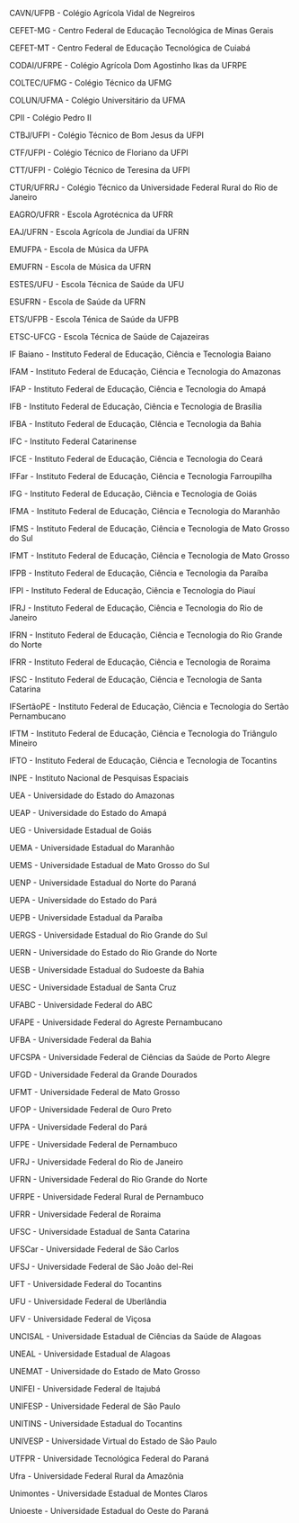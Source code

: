 CAVN/UFPB - Colégio Agrícola Vidal de Negreiros

CEFET-MG - Centro Federal de Educação Tecnológica de Minas Gerais

CEFET-MT - Centro Federal de Educação Tecnológica de Cuiabá

CODAI/UFRPE - Colégio Agrícola Dom Agostinho Ikas da UFRPE

COLTEC/UFMG - Colégio Técnico da UFMG

COLUN/UFMA - Colégio Universitário da UFMA

CPII - Colégio Pedro II

CTBJ/UFPI - Colégio Técnico de Bom Jesus da UFPI

CTF/UFPI - Colégio Técnico de Floriano da UFPI

CTT/UFPI - Colégio Técnico de Teresina da UFPI

CTUR/UFRRJ - Colégio Técnico da Universidade Federal Rural do Rio de Janeiro

EAGRO/UFRR - Escola Agrotécnica da UFRR

EAJ/UFRN - Escola Agrícola de Jundiaí da UFRN

EMUFPA - Escola de Música da UFPA

EMUFRN - Escola de Música da UFRN

ESTES/UFU - Escola Técnica de Saúde da UFU

ESUFRN - Escola de Saúde da UFRN

ETS/UFPB - Escola Ténica de Saúde da UFPB

ETSC-UFCG - Escola Técnica de Saúde de Cajazeiras

IF Baiano - Instituto Federal de Educação, Ciência e Tecnologia Baiano

IFAM - Instituto Federal de Educação, Ciência e Tecnologia do Amazonas

IFAP - Instituto Federal de Educação, Ciência e Tecnologia do Amapá

IFB - Instituto Federal de Educação, Ciência e Tecnologia de Brasília

IFBA - Instituto Federal de Educação, CIência e Tecnologia da Bahia

IFC - Instituto Federal Catarinense

IFCE - Instituto Federal de Educação, Ciência e Tecnologia do Ceará

IFFar - Instituto Federal de Educação, Ciência e Tecnologia Farroupilha

IFG - Instituto Federal de Educação, Ciência e Tecnologia de Goiás

IFMA - Instituto Federal de Educação, Ciência e Tecnologia do Maranhão

IFMS - Instituto Federal de Educação, Ciência e Tecnologia de Mato Grosso do Sul

IFMT - Instituto Federal de Educação, Ciência e Tecnologia de Mato Grosso

IFPB - Instituto Federal de Educação, Ciência e Tecnologia da Paraíba

IFPI - Instituto Federal de Educação, Ciência e Tecnologia do Piauí

IFRJ - Instituto Federal de Educação, Ciência e Tecnologia do Rio de Janeiro

IFRN - Instituto Federal de Educação, Ciência e Tecnologia do Rio Grande do Norte

IFRR - Instituto Federal de Educação, Ciência e Tecnologia de Roraima

IFSC - Instituto Federal de Educação, Ciência e Tecnologia de Santa Catarina

IFSertãoPE - Instituto Federal de Educação, Ciência e Tecnologia do Sertão Pernambucano

IFTM - Instituto Federal de Educação, Ciência e Tecnologia do Triângulo Mineiro

IFTO - Instituto Federal de Educação, Ciência e Tecnologia de Tocantins

INPE - Instituto Nacional de Pesquisas Espaciais

UEA - Universidade do Estado do Amazonas

UEAP - Universidade do Estado do Amapá

UEG - Universidade Estadual de Goiás

UEMA - Universidade Estadual do Maranhão

UEMS - Universidade Estadual de Mato Grosso do Sul

UENP - Universidade Estadual do Norte do Paraná

UEPA - Universidade do Estado do Pará

UEPB - Universidade Estadual da Paraíba

UERGS - Universidade Estadual do Rio Grande do Sul

UERN - Universidade do Estado do Rio Grande do Norte

UESB - Universidade Estadual do Sudoeste da Bahia

UESC - Universidade Estadual de Santa Cruz

UFABC - Universidade Federal do ABC

UFAPE - Universidade Federal do Agreste Pernambucano

UFBA - Universidade Federal da Bahia

UFCSPA - Universidade Federal de Ciências da Saúde de Porto Alegre

UFGD - Universidade Federal da Grande Dourados

UFMT - Universidade Federal de Mato Grosso

UFOP - Universidade Federal de Ouro Preto

UFPA - Universidade Federal do Pará

UFPE - Universidade Federal de Pernambuco

UFRJ - Universidade Federal do Rio de Janeiro

UFRN - Universidade Federal do Rio Grande do Norte

UFRPE - Universidade Federal Rural de Pernambuco

UFRR - Universidade Federal de Roraima

UFSC - Universidade Estadual de Santa Catarina

UFSCar - Universidade Federal de São Carlos

UFSJ - Universidade Federal de São João del-Rei

UFT - Universidade Federal do Tocantins

UFU - Universidade Federal de Uberlândia

UFV - Universidade Federal de Viçosa

UNCISAL - Universidade Estadual de Ciências da Saúde de Alagoas

UNEAL - Universidade Estadual de Alagoas

UNEMAT - Universidade do Estado de Mato Grosso

UNIFEI - Universidade Federal de Itajubá

UNIFESP - Universidade Federal de São Paulo

UNITINS - Universidade Estadual do Tocantins

UNIVESP - Universidade Virtual do Estado de São Paulo

UTFPR - Universidade Tecnológica Federal do Paraná

Ufra - Universidade Federal Rural da Amazônia

Unimontes - Universidade Estadual de Montes Claros

Unioeste - Universidade Estadual do Oeste do Paraná